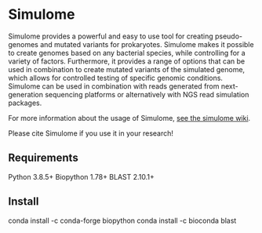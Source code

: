 # Simulome 

Simulome provides a powerful and easy to use tool for creating pseudo-genomes and mutated variants for prokaryotes.  Simulome makes it possible to create genomes based on any bacterial species, while controlling for a variety of factors.  Furthermore, it provides a range of options that can be used in combination to create mutated variants of the simulated genome, which allows for controlled testing of specific genomic conditions.  Simulome can be used in combination with reads generated from next-generation sequencing platforms or alternatively with NGS read simulation packages.  

For more information about the usage of Simulome, [see the simulome wiki](https://github.com/price0416/Simulome/wiki).

Please cite Simulome if you use it in your research!

## Requirements
Python 3.8.5+
Biopython 1.78+ 
BLAST 2.10.1+

## Install
conda install -c conda-forge biopython
conda install -c bioconda blast